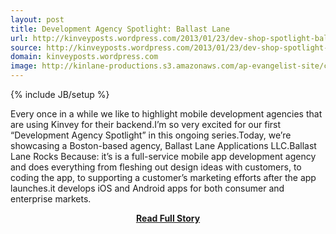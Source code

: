 ```yaml
---
layout: post
title: Development Agency Spotlight: Ballast Lane
url: http://kinveyposts.wordpress.com/2013/01/23/dev-shop-spotlight-ballast-lane/
source: http://kinveyposts.wordpress.com/2013/01/23/dev-shop-spotlight-ballast-lane/
domain: kinveyposts.wordpress.com
image: http://kinlane-productions.s3.amazonaws.com/ap-evangelist-site/curated/screenshots/9352_api500_com.png
---
```

{% include JB/setup %}<p>Every once in a while we like to highlight mobile development agencies that are using Kinvey for their backend.I’m so very excited for our first “Development Agency Spotlight” in this ongoing series.Today, we’re showcasing a Boston-based agency, Ballast Lane Applications LLC.Ballast Lane Rocks Because: it’s is a full-service mobile app development agency and does everything from fleshing out design ideas with customers, to coding the app, to supporting a customer’s marketing efforts after the app launches.it develops iOS and Android apps for both consumer and enterprise markets.</p>
<center><p><a href="http://kinveyposts.wordpress.com/2013/01/23/dev-shop-spotlight-ballast-lane/" style='padding:25px; font-sze:18px; font-weight: bold;'>Read Full Story</a></p></center>
